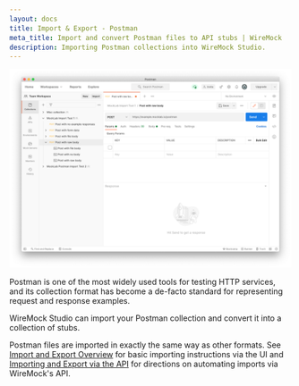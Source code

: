 ```yaml
---
layout: docs
title: Import & Export - Postman
meta_title: Import and convert Postman files to API stubs | WireMock
description: Importing Postman collections into WireMock Studio.
---
```


<img alt="Postman" src="/images/screenshots/postman.png" />

Postman is one of the most widely used tools for testing HTTP services, and its
collection format has become a de-facto standard for representing request and response examples.

WireMock Studio can import your Postman collection and convert it into a collection of stubs.

Postman files are imported in exactly the same way as other formats.
See [Import and Export Overview](/studio/docs/import-and-export/) for basic importing instructions via the UI and
[Importing and Export via the API](/studio/docs/import-export/api) for directions on automating
imports via WireMock's API.
